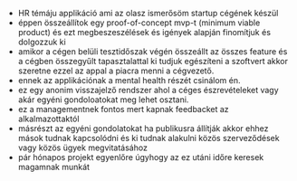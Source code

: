 - HR témáju applikáció ami az olasz ismerősöm startup cégének készül
- éppen összeállítok egy proof-of-concept mvp-t (minimum viable product) és ezt megbeszeszélések és igények alapján finomítjuk és dolgozzuk ki
- amikor a cégen belüli tesztidőszak végén összeállt az összes feature és a cégben összegyűlt tapasztalattal ki tudjuk egészíteni a szoftvert akkor szeretne ezzel az appal a piacra menni a cégvezető.
- ennek az applikációnak a mental health részét csinálom én.
- ez egy anonim visszajelző rendszer ahol a céges észrevételeket vagy akár egyéni gondoloatokat meg lehet osztani.
- ez a managementnek fontos mert kapnak feedbacket az alkalmazottaktól
- másrészt az egyéni gondolatokat ha publikusra állítják akkor ehhez mások tudnak kapcsolódni és ki tudnak alakulni közös szerveződések vagy közös ügyek megvitatásához
- pár hónapos projekt egyenlőre úgyhogy az ez utáni időre keresek magamnak munkát
